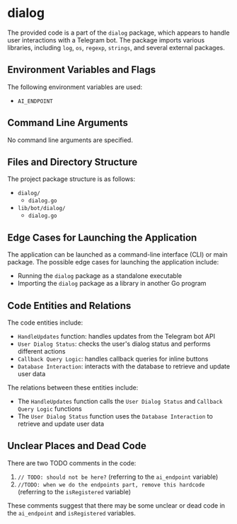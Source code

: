 # dialog
The provided code is a part of the `dialog` package, which appears to handle user interactions with a Telegram bot. The package imports various libraries, including `log`, `os`, `regexp`, `strings`, and several external packages.

## Environment Variables and Flags
The following environment variables are used:
* `AI_ENDPOINT`

## Command Line Arguments
No command line arguments are specified.

## Files and Directory Structure
The project package structure is as follows:
* `dialog/`
	+ `dialog.go`
* `lib/bot/dialog/`
	+ `dialog.go`

## Edge Cases for Launching the Application
The application can be launched as a command-line interface (CLI) or main package. The possible edge cases for launching the application include:
* Running the `dialog` package as a standalone executable
* Importing the `dialog` package as a library in another Go program

## Code Entities and Relations
The code entities include:
* `HandleUpdates` function: handles updates from the Telegram bot API
* `User Dialog Status`: checks the user's dialog status and performs different actions
* `Callback Query Logic`: handles callback queries for inline buttons
* `Database Interaction`: interacts with the database to retrieve and update user data

The relations between these entities include:
* The `HandleUpdates` function calls the `User Dialog Status` and `Callback Query Logic` functions
* The `User Dialog Status` function uses the `Database Interaction` to retrieve and update user data

## Unclear Places and Dead Code
There are two TODO comments in the code:
1. `// TODO: should not be here?` (referring to the `ai_endpoint` variable)
2. `//TODO: when we do the endpoints part, remove this hardcode` (referring to the `isRegistered` variable)

These comments suggest that there may be some unclear or dead code in the `ai_endpoint` and `isRegistered` variables.

